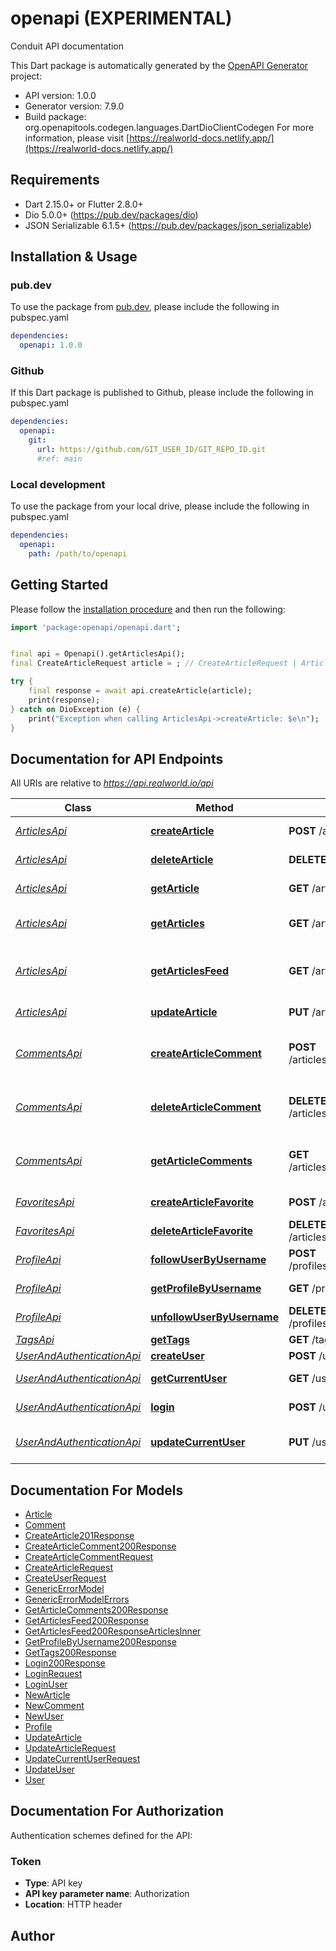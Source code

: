 # openapi (EXPERIMENTAL)
Conduit API documentation

This Dart package is automatically generated by the [OpenAPI Generator](https://openapi-generator.tech) project:

- API version: 1.0.0
- Generator version: 7.9.0
- Build package: org.openapitools.codegen.languages.DartDioClientCodegen
For more information, please visit [https://realworld-docs.netlify.app/](https://realworld-docs.netlify.app/)

## Requirements

* Dart 2.15.0+ or Flutter 2.8.0+
* Dio 5.0.0+ (https://pub.dev/packages/dio)
* JSON Serializable 6.1.5+ (https://pub.dev/packages/json_serializable)

## Installation & Usage

### pub.dev
To use the package from [pub.dev](https://pub.dev), please include the following in pubspec.yaml
```yaml
dependencies:
  openapi: 1.0.0
```

### Github
If this Dart package is published to Github, please include the following in pubspec.yaml
```yaml
dependencies:
  openapi:
    git:
      url: https://github.com/GIT_USER_ID/GIT_REPO_ID.git
      #ref: main
```

### Local development
To use the package from your local drive, please include the following in pubspec.yaml
```yaml
dependencies:
  openapi:
    path: /path/to/openapi
```

## Getting Started

Please follow the [installation procedure](#installation--usage) and then run the following:

```dart
import 'package:openapi/openapi.dart';


final api = Openapi().getArticlesApi();
final CreateArticleRequest article = ; // CreateArticleRequest | Article to create

try {
    final response = await api.createArticle(article);
    print(response);
} catch on DioException (e) {
    print("Exception when calling ArticlesApi->createArticle: $e\n");
}

```

## Documentation for API Endpoints

All URIs are relative to *https://api.realworld.io/api*

Class | Method | HTTP request | Description
------------ | ------------- | ------------- | -------------
[*ArticlesApi*](doc/ArticlesApi.md) | [**createArticle**](doc/ArticlesApi.md#createarticle) | **POST** /articles | Create an article
[*ArticlesApi*](doc/ArticlesApi.md) | [**deleteArticle**](doc/ArticlesApi.md#deletearticle) | **DELETE** /articles/{slug} | Delete an article
[*ArticlesApi*](doc/ArticlesApi.md) | [**getArticle**](doc/ArticlesApi.md#getarticle) | **GET** /articles/{slug} | Get an article
[*ArticlesApi*](doc/ArticlesApi.md) | [**getArticles**](doc/ArticlesApi.md#getarticles) | **GET** /articles | Get recent articles globally
[*ArticlesApi*](doc/ArticlesApi.md) | [**getArticlesFeed**](doc/ArticlesApi.md#getarticlesfeed) | **GET** /articles/feed | Get recent articles from users you follow
[*ArticlesApi*](doc/ArticlesApi.md) | [**updateArticle**](doc/ArticlesApi.md#updatearticle) | **PUT** /articles/{slug} | Update an article
[*CommentsApi*](doc/CommentsApi.md) | [**createArticleComment**](doc/CommentsApi.md#createarticlecomment) | **POST** /articles/{slug}/comments | Create a comment for an article
[*CommentsApi*](doc/CommentsApi.md) | [**deleteArticleComment**](doc/CommentsApi.md#deletearticlecomment) | **DELETE** /articles/{slug}/comments/{id} | Delete a comment for an article
[*CommentsApi*](doc/CommentsApi.md) | [**getArticleComments**](doc/CommentsApi.md#getarticlecomments) | **GET** /articles/{slug}/comments | Get comments for an article
[*FavoritesApi*](doc/FavoritesApi.md) | [**createArticleFavorite**](doc/FavoritesApi.md#createarticlefavorite) | **POST** /articles/{slug}/favorite | Favorite an article
[*FavoritesApi*](doc/FavoritesApi.md) | [**deleteArticleFavorite**](doc/FavoritesApi.md#deletearticlefavorite) | **DELETE** /articles/{slug}/favorite | Unfavorite an article
[*ProfileApi*](doc/ProfileApi.md) | [**followUserByUsername**](doc/ProfileApi.md#followuserbyusername) | **POST** /profiles/{username}/follow | Follow a user
[*ProfileApi*](doc/ProfileApi.md) | [**getProfileByUsername**](doc/ProfileApi.md#getprofilebyusername) | **GET** /profiles/{username} | Get a profile
[*ProfileApi*](doc/ProfileApi.md) | [**unfollowUserByUsername**](doc/ProfileApi.md#unfollowuserbyusername) | **DELETE** /profiles/{username}/follow | Unfollow a user
[*TagsApi*](doc/TagsApi.md) | [**getTags**](doc/TagsApi.md#gettags) | **GET** /tags | Get tags
[*UserAndAuthenticationApi*](doc/UserAndAuthenticationApi.md) | [**createUser**](doc/UserAndAuthenticationApi.md#createuser) | **POST** /users | 
[*UserAndAuthenticationApi*](doc/UserAndAuthenticationApi.md) | [**getCurrentUser**](doc/UserAndAuthenticationApi.md#getcurrentuser) | **GET** /user | Get current user
[*UserAndAuthenticationApi*](doc/UserAndAuthenticationApi.md) | [**login**](doc/UserAndAuthenticationApi.md#login) | **POST** /users/login | Existing user login
[*UserAndAuthenticationApi*](doc/UserAndAuthenticationApi.md) | [**updateCurrentUser**](doc/UserAndAuthenticationApi.md#updatecurrentuser) | **PUT** /user | Update current user


## Documentation For Models

 - [Article](doc/Article.md)
 - [Comment](doc/Comment.md)
 - [CreateArticle201Response](doc/CreateArticle201Response.md)
 - [CreateArticleComment200Response](doc/CreateArticleComment200Response.md)
 - [CreateArticleCommentRequest](doc/CreateArticleCommentRequest.md)
 - [CreateArticleRequest](doc/CreateArticleRequest.md)
 - [CreateUserRequest](doc/CreateUserRequest.md)
 - [GenericErrorModel](doc/GenericErrorModel.md)
 - [GenericErrorModelErrors](doc/GenericErrorModelErrors.md)
 - [GetArticleComments200Response](doc/GetArticleComments200Response.md)
 - [GetArticlesFeed200Response](doc/GetArticlesFeed200Response.md)
 - [GetArticlesFeed200ResponseArticlesInner](doc/GetArticlesFeed200ResponseArticlesInner.md)
 - [GetProfileByUsername200Response](doc/GetProfileByUsername200Response.md)
 - [GetTags200Response](doc/GetTags200Response.md)
 - [Login200Response](doc/Login200Response.md)
 - [LoginRequest](doc/LoginRequest.md)
 - [LoginUser](doc/LoginUser.md)
 - [NewArticle](doc/NewArticle.md)
 - [NewComment](doc/NewComment.md)
 - [NewUser](doc/NewUser.md)
 - [Profile](doc/Profile.md)
 - [UpdateArticle](doc/UpdateArticle.md)
 - [UpdateArticleRequest](doc/UpdateArticleRequest.md)
 - [UpdateCurrentUserRequest](doc/UpdateCurrentUserRequest.md)
 - [UpdateUser](doc/UpdateUser.md)
 - [User](doc/User.md)


## Documentation For Authorization


Authentication schemes defined for the API:
### Token

- **Type**: API key
- **API key parameter name**: Authorization
- **Location**: HTTP header


## Author



